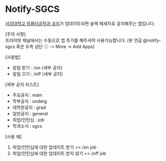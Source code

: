 # Notify-SGCS
<a href="https://cs.sogang.ac.kr/front/cmsboardlist.do?siteId=cs&bbsConfigFK=1905">서강대학교 컴퓨터공학과 공지</a>가 업데이트되면 슬랙 메세지로 공지해주는 앱입니다.
  
[주의 사항]  
프라이빗 채널에서는 수동으로 앱 추가를 해주셔야 사용가능합니다.
(봇 언급 @notify-sgcs 혹은 우측 상단 ⓘ -> More -> Add Apps)
  
[사용법]
 - 알림 받기 : /on {세부 공지}
 - 알림 끄기 : /off {세부 공지}

[세부 공지 리스트]
- 주요공지 : main
- 학부공지 : underg
- 대학원공지 : grad
- 일반공지 : general
- 취업/인턴십 : job
- 학과소식 : sgcs

[사용 예]
1. 취업/인턴십에 대한 업데이트 받기
=> /on job
2. 취업/인턴십에 대한 업데이트 받지 않기
=> /off job

